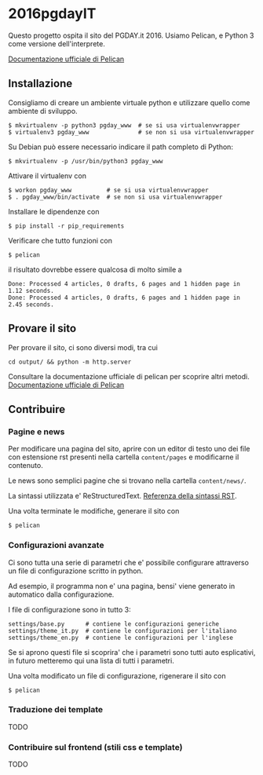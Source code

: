 # 2016pgdayIT

Questo progetto ospita il sito del PGDAY.it 2016.
Usiamo Pelican, e Python 3 come versione dell'interprete.

[Documentazione ufficiale di Pelican](http://docs.getpelican.com/en/3.6.3/)

## Installazione

Consigliamo di creare un ambiente virtuale python e utilizzare quello
come ambiente di sviluppo.

```
$ mkvirtualenv -p python3 pgday_www  # se si usa virtualenvwrapper
$ virtualenv3 pgday_www              # se non si usa virtualenvwrapper
```

Su Debian può essere necessario indicare il path completo di Python:

```
$ mkvirtualenv -p /usr/bin/python3 pgday_www
```

Attivare il virtualenv con

```
$ workon pgday_www          # se si usa virtualenvwrapper
$ . pgday_www/bin/activate  # se non si usa virtualenvwrapper
```

Installare le dipendenze con

```
$ pip install -r pip_requirements
```

Verificare che tutto funzioni con

```
$ pelican
```

il risultato dovrebbe essere qualcosa di molto simile a

```
Done: Processed 4 articles, 0 drafts, 6 pages and 1 hidden page in 1.12 seconds.
Done: Processed 4 articles, 0 drafts, 6 pages and 1 hidden page in 2.45 seconds.
```

## Provare il sito

Per provare il sito, ci sono diversi modi, tra cui

```
cd output/ && python -m http.server
```

Consultare la documentazione ufficiale di pelican per scoprire altri metodi.
[Documentazione ufficiale di Pelican](http://docs.getpelican.com/en/3.6.3/)

## Contribuire

### Pagine e news

Per modificare una pagina del sito,
aprire con un editor di testo uno dei file con estensione rst presenti nella
cartella ``content/pages`` e modificarne il contenuto.

Le news sono semplici pagine che si trovano nella cartella ``content/news/``.

La sintassi utilizzata e' ReStructuredText.
[Referenza della sintassi RST](http://docutils.sourceforge.net/docs/ref/rst/restructuredtext.html).

Una volta terminate le modifiche, generare il sito con

```
$ pelican
```


### Configurazioni avanzate

Ci sono tutta una serie di parametri che e' possibile configurare attraverso un file
di configurazione scritto in python.

Ad esempio, il programma non e' una pagina, bensi' viene generato in automatico dalla
configurazione.

I file di configurazione sono in tutto 3:

```
settings/base.py      # contiene le configurazioni generiche
settings/theme_it.py  # contiene le configurazioni per l'italiano
settings/theme_en.py  # contiene le configurazioni per l'inglese
```

Se si aprono questi file si scoprira' che i parametri sono tutti auto
esplicativi, in futuro metteremo qui una lista di tutti i parametri.

Una volta modificato un file di configurazione, rigenerare il sito con

```
$ pelican
```


### Traduzione dei template

TODO

### Contribuire sul frontend (stili css e template)

TODO

